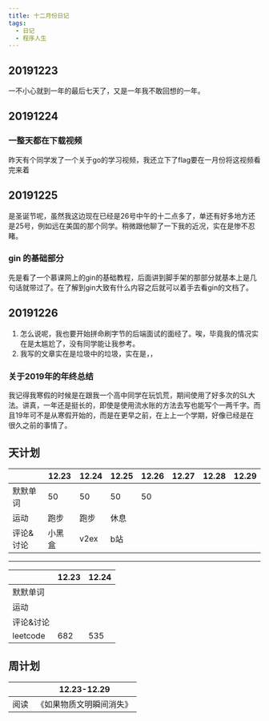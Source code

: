 ```yaml
---
title: 十二月份日记
tags:
  - 日记
  - 程序人生
---
```


<!-- more -->

## 20191223

一不小心就到一年的最后七天了，又是一年我不敢回想的一年。

## 20191224

### 一整天都在下载视频

昨天有个同学发了一个关于go的学习视频，我还立下了flag要在一月份将这视频看完来着

## 20191225

是圣诞节呢，虽然我这边现在已经是26号中午的十二点多了，单还有好多地方还是25号，例如远在美国的那个同学。稍微跟他聊了一下我的近况，实在是惨不忍睹。

### gin 的基础部分

先是看了一个慕课网上的gin的基础教程，后面讲到脚手架的那部分就基本上是几句话就带过了。在了解到gin大致有什么内容之后就可以着手去看gin的文档了。

## 20191226

1. 怎么说呢，我也要开始拼命刷字节的后端面试的面经了。唉，毕竟我的情况实在是太尴尬了，没有同学能让我参考。
2. 我写的文章实在是垃圾中的垃圾，实在是，，

### 关于2019年的年终总结

我记得我寒假的时候是在跟我一个高中同学在玩饥荒，期间使用了好多次的SL大法。讲真，一年还是挺长的，即使是使用流水账的方法去写也能写个一两千字。而且19年可不是从寒假开始的，而是在更早之前，在上上一个学期，好像已经是在很久之前的事情了。

## 天计划

|   | 12.23  | 12.24 | 12.25 |12.26  | 12.27 | 12.28  | 12.29 |
|---|---|---|---|---|---|---| ---|
|默默单词|50|50|50|50|||
|运动|跑步|跑步|休息|||
|评论&讨论|小黑盒|v2ex|b站||||

---
|   | 12.23  | 12.24 |
|---|---|---|
|默默单词||
|运动||
|评论&讨论||
|leetcode|682|535|

## 周计划

|   | 12.23-12.29 |
|---|---|
|阅读|《如果物质文明瞬间消失》|
